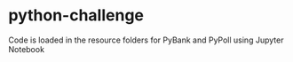 # python-challenge

Code is loaded in the resource folders for PyBank and PyPoll using Jupyter Notebook
